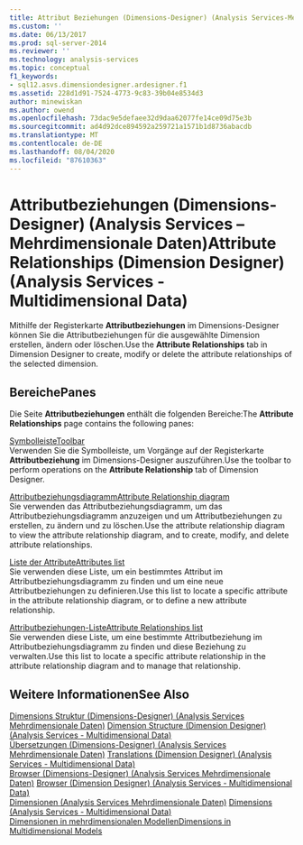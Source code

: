 ```yaml
---
title: Attribut Beziehungen (Dimensions-Designer) (Analysis Services-Mehrdimensionale Daten) | Microsoft-Dokumentation
ms.custom: ''
ms.date: 06/13/2017
ms.prod: sql-server-2014
ms.reviewer: ''
ms.technology: analysis-services
ms.topic: conceptual
f1_keywords:
- sql12.asvs.dimensiondesigner.ardesigner.f1
ms.assetid: 228d1d91-7524-4773-9c83-39b04e8534d3
author: minewiskan
ms.author: owend
ms.openlocfilehash: 73dac9e5defaee32d9daa62077fe14ce09d75e3b
ms.sourcegitcommit: ad4d92dce894592a259721a1571b1d8736abacdb
ms.translationtype: MT
ms.contentlocale: de-DE
ms.lasthandoff: 08/04/2020
ms.locfileid: "87610363"
---
```

# <a name="attribute-relationships-dimension-designer-analysis-services---multidimensional-data"></a><span data-ttu-id="c8f31-102">Attributbeziehungen (Dimensions-Designer) (Analysis Services – Mehrdimensionale Daten)</span><span class="sxs-lookup"><span data-stu-id="c8f31-102">Attribute Relationships (Dimension Designer) (Analysis Services - Multidimensional Data)</span></span>
  <span data-ttu-id="c8f31-103">Mithilfe der Registerkarte **Attributbeziehungen** im Dimensions-Designer können Sie die Attributbeziehungen für die ausgewählte Dimension erstellen, ändern oder löschen.</span><span class="sxs-lookup"><span data-stu-id="c8f31-103">Use the **Attribute Relationships** tab in Dimension Designer to create, modify or delete the attribute relationships of the selected dimension.</span></span>  
  
## <a name="panes"></a><span data-ttu-id="c8f31-104">Bereiche</span><span class="sxs-lookup"><span data-stu-id="c8f31-104">Panes</span></span>  
 <span data-ttu-id="c8f31-105">Die Seite **Attributbeziehungen** enthält die folgenden Bereiche:</span><span class="sxs-lookup"><span data-stu-id="c8f31-105">The **Attribute Relationships** page contains the following panes:</span></span>  
  
 [<span data-ttu-id="c8f31-106">Symbolleiste</span><span class="sxs-lookup"><span data-stu-id="c8f31-106">Toolbar</span></span>](toolbar-attribute-relationship-dimension-designer-analysis-services-multidimensional-data.md)  
 <span data-ttu-id="c8f31-107">Verwenden Sie die Symbolleiste, um Vorgänge auf der Registerkarte **Attributbeziehung** im Dimensions-Designer auszuführen.</span><span class="sxs-lookup"><span data-stu-id="c8f31-107">Use the toolbar to perform operations on the **Attribute Relationship** tab of Dimension Designer.</span></span>  
  
 [<span data-ttu-id="c8f31-108">Attributbeziehungsdiagramm</span><span class="sxs-lookup"><span data-stu-id="c8f31-108">Attribute Relationship diagram</span></span>](attribute-relationship-diagram-analysis-services-multidimensional-data.md)  
 <span data-ttu-id="c8f31-109">Sie verwenden das Attributbeziehungsdiagramm, um das Attributbeziehungsdiagramm anzuzeigen und um Attributbeziehungen zu erstellen, zu ändern und zu löschen.</span><span class="sxs-lookup"><span data-stu-id="c8f31-109">Use the attribute relationship diagram to view the attribute relationship diagram, and to create, modify, and delete attribute relationships.</span></span>  
  
 [<span data-ttu-id="c8f31-110">Liste der Attribute</span><span class="sxs-lookup"><span data-stu-id="c8f31-110">Attributes list</span></span>](attributes-designer-tab-dimension-designer-analysis-services-multidimensional-data.md)  
 <span data-ttu-id="c8f31-111">Sie verwenden diese Liste, um ein bestimmtes Attribut im Attributbeziehungsdiagramm zu finden und um eine neue Attributbeziehungen zu definieren.</span><span class="sxs-lookup"><span data-stu-id="c8f31-111">Use this list to locate a specific attribute in the attribute relationship diagram, or to define a new attribute relationship.</span></span>  
  
 [<span data-ttu-id="c8f31-112">Attributbeziehungen-Liste</span><span class="sxs-lookup"><span data-stu-id="c8f31-112">Attribute Relationships list</span></span>](attribute-relationships-designer-tab-dimension-designer-analysis-services-multidimensional-data.md)  
 <span data-ttu-id="c8f31-113">Sie verwenden diese Liste, um eine bestimmte Attributbeziehung im Attributbeziehungsdiagramm zu finden und diese Beziehung zu verwalten.</span><span class="sxs-lookup"><span data-stu-id="c8f31-113">Use this list to locate a specific attribute relationship in the attribute relationship diagram and to manage that relationship.</span></span>  
  
## <a name="see-also"></a><span data-ttu-id="c8f31-114">Weitere Informationen</span><span class="sxs-lookup"><span data-stu-id="c8f31-114">See Also</span></span>  
 <span data-ttu-id="c8f31-115">[Dimensions Struktur &#40;Dimensions-Designer&#41; &#40;Analysis Services Mehrdimensionale Daten&#41;](dimension-structure-dimension-designer-analysis-services-multidimensional-data.md) </span><span class="sxs-lookup"><span data-stu-id="c8f31-115">[Dimension Structure &#40;Dimension Designer&#41; &#40;Analysis Services - Multidimensional Data&#41;](dimension-structure-dimension-designer-analysis-services-multidimensional-data.md) </span></span>  
 <span data-ttu-id="c8f31-116">[Übersetzungen &#40;Dimensions-Designer&#41; &#40;Analysis Services Mehrdimensionale Daten&#41;](translations-dimension-designer-analysis-services-multidimensional-data.md) </span><span class="sxs-lookup"><span data-stu-id="c8f31-116">[Translations &#40;Dimension Designer&#41; &#40;Analysis Services - Multidimensional Data&#41;](translations-dimension-designer-analysis-services-multidimensional-data.md) </span></span>  
 <span data-ttu-id="c8f31-117">[Browser &#40;Dimensions-Designer&#41; &#40;Analysis Services Mehrdimensionale Daten&#41;](browser-dimension-designer-analysis-services-multidimensional-data.md) </span><span class="sxs-lookup"><span data-stu-id="c8f31-117">[Browser &#40;Dimension Designer&#41; &#40;Analysis Services - Multidimensional Data&#41;](browser-dimension-designer-analysis-services-multidimensional-data.md) </span></span>  
 <span data-ttu-id="c8f31-118">[Dimensionen &#40;Analysis Services Mehrdimensionale Daten&#41;](multidimensional-models-olap-logical-dimension-objects/dimensions-analysis-services-multidimensional-data.md) </span><span class="sxs-lookup"><span data-stu-id="c8f31-118">[Dimensions &#40;Analysis Services - Multidimensional Data&#41;](multidimensional-models-olap-logical-dimension-objects/dimensions-analysis-services-multidimensional-data.md) </span></span>  
 [<span data-ttu-id="c8f31-119">Dimensionen in mehrdimensionalen Modellen</span><span class="sxs-lookup"><span data-stu-id="c8f31-119">Dimensions in Multidimensional Models</span></span>](multidimensional-models/dimensions-in-multidimensional-models.md)  
  
  
